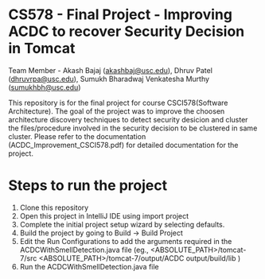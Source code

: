 # CS578 - Final Project - Improving ACDC to recover Security Decision in Tomcat

Team Member - Akash Bajaj (akashbaj@usc.edu), Dhruv Patel (dhruvrpa@usc.edu), Sumukh Bharadwaj Venkatesha Murthy (sumukhbh@usc.edu)

This repository is for the final project for course CSCI578(Software Architecture). The goal of the project was to improve the choosen architecture discovery techniques to detect security desicion and cluster the files/procedure involved in the security decision to be clustered in same cluster. 
Please refer to the documentation (ACDC_Improvement_CSCI578.pdf) for detailed documentation for the project.

# Steps to run the project

1. Clone this repository
2. Open this project in IntelliJ IDE using import project
3. Complete the initial project setup wizard by selecting defaults.
4. Build the project by going to Build -> Build Project
5. Edit the Run Configurations to add the arguments required in the ACDCWithSmellDetection.java file (eg., <ABSOLUTE_PATH>/tomcat-7/src <ABSOLUTE_PATH>/tomcat-7/output/ACDC output/build/lib )
6. Run the ACDCWithSmellDetection.java file
